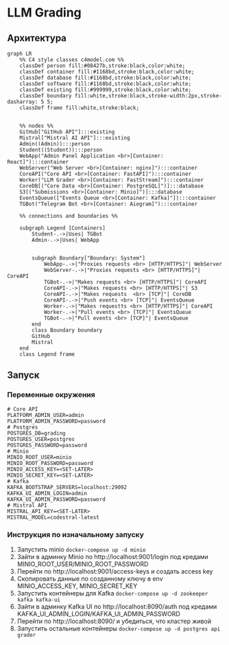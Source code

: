 # LLM Grading

## Архитектура

```mermaid
graph LR
    %% C4 style classes c4model.com %%
    classDef person fill:#08427b,stroke:black,color:white;
    classDef container fill:#1168bd,stroke:black,color:white;
    classDef database fill:#1168bd,stroke:black,color:white;
    classDef software fill:#1168bd,stroke:black,color:white;
    classDef existing fill:#999999,stroke:black,color:white;
    classDef boundary fill:white,stroke:black,stroke-width:2px,stroke-dasharray: 5 5;
    classDef frame fill:white,stroke:black;


    %% nodes %%
    GitHub["GitHub API"]:::existing
    Mistral["Mistral AI API"]:::existing
    Admin((Admin)):::person
    Student((Student)):::person
    WebApp("Admin Panel Application <br>[Container: React]"):::container
    WebServer("Web Server <br>[Container: nginx]"):::container
    CoreAPI("Core API <br>[Container: FastAPI]"):::container
    Worker("LLM Grader <br>[Container: FastStream]"):::container
    CoreDB[("Core Data <br>[Container: PostgreSQL]")]:::database
    S3[("Submissions <br>[Container: Minio]")]:::database
    EventsQueue(["Events Queue <br>[Container: Kafka]"]):::container
    TGBot("Telegram Bot <br>[Container: Aiogram]"):::container

    %% connections and boundaries %%
    
    subgraph Legend [Containers]
        Student-.->|Uses| TGBot
        Admin-.->|Uses| WebApp
        
        
        subgraph Boundary["Boundary: System"]
            WebApp-.->|"Proxies requests <br> [HTTP/HTTPS]"| WebServer
            WebServer-.->|"Proxies requests <br> [HTTP/HTTPS]"| CoreAPI
            TGBot-.->|"Makes requests <br> [HTTP/HTTPS]"| CoreAPI
            CoreAPI-.->|"Makes requests <br> [HTTP/HTTPS]"| S3
            CoreAPI-.->|"Makes requests  <br> [TCP]"| CoreDB
            CoreAPI-.->|"Push events <br> [TCP]"| EventsQueue
            Worker-.->|"Makes requestts <br> [HTTP/HTTPS]"| CoreAPI
            Worker-.->|"Pull events <br> [TCP]"| EventsQueue
            TGBot-.->|"Pull events <br> [TCP]"| EventsQueue
        end
        class Boundary boundary
        GitHub
        Mistral
    end
    class Legend frame
```

## Запуск

### Переменные окружения

```env
# Core API
PLATFORM_ADMIN_USER=admin
PLATFORM_ADMIN_PASSWORD=password
# Postgres
POSTGRES_DB=grading
POSTGRES_USER=postgres
POSTGRES_PASSWORD=password
# Minio
MINIO_ROOT_USER=minio
MINIO_ROOT_PASSWORD=password
MINIO_ACCESS_KEY=<SET-LATER>
MINIO_SECRET_KEY=<SET-LATER>
# Kafka
KAFKA_BOOTSTRAP_SERVERS=localhost:29092
KAFKA_UI_ADMIN_LOGIN=admin
KAFKA_UI_ADMIN_PASSWORD=password
# Mistral API
MISTRAL_API_KEY=<SET-LATER>
MISTRAL_MODEL=codestral-latest
```

### Инструкция по изначальному запуску

1. Запустить minio `docker-compose up -d minio`
2. Зайти в админку Minio по http://localhost:9001/login под кредами MINIO_ROOT_USER/MINIO_ROOT_PASSWORD
3. Перейти по http://localhost:9001/access-keys и создать access key
4. Скопировать данные по созданному ключу в env MINIO_ACCESS_KEY, MINIO_SECRET_KEY
5. Запустить контейнеры для Kafka `docker-compose up -d zookeeper kafka kafka-ui`
6. Зайти в админку Kafka UI по http://localhost:8090/auth под кредами KAFKA_UI_ADMIN_LOGIN/KAFKA_UI_ADMIN_PASSWORD
7. Перейти по http://localhost:8090/ и убедиться, что кластер живой
8. Запустить остальные контейнеры `docker-compose up -d postgres api grader`
